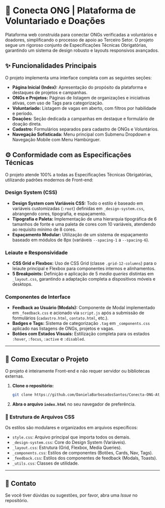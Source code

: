 # 💜 Conecta ONG | Plataforma de Voluntariado e Doações

Plataforma web construída para conectar ONGs verificadas a voluntários e doadores, simplificando o processo de apoio ao Terceiro Setor. O projeto segue um rigoroso conjunto de Especificações Técnicas Obrigatórias, garantindo um sistema de design robusto e layouts responsivos avançados.

## ✨ Funcionalidades Principais

O projeto implementa uma interface completa com as seguintes seções:

* **Página Inicial (Index):** Apresentação do propósito da plataforma e destaques de projetos e campanhas.
* **ONGs e Projetos:** Páginas de listagem de organizações e iniciativas ativas, com uso de Tags para categorização.
* **Voluntariado:** Listagem de vagas em aberto, com filtros por habilidade e período.
* **Doações:** Seção dedicada a campanhas em destaque e formulário de doação direta.
* **Cadastro:** Formulários separados para cadastro de ONGs e Voluntários.
* **Navegação Sofisticada:** Menu principal com Submenu Dropdown e Navegação Mobile com Menu Hambúrguer.

## ⚙️ Conformidade com as Especificações Técnicas

O projeto atende 100% a todas as Especificações Técnicas Obrigatórias, utilizando padrões modernos de Front-end:

### Design System (CSS)

* **Design System com Variáveis CSS:** Todo o estilo é baseado em variáveis customizadas (`:root`) definidas em `_design-system.css`, abrangendo cores, tipografia, e espaçamento.
* **Tipografia e Paleta:** Implementação de uma hierarquia tipográfica de 6 tamanhos de fonte e uma paleta de cores com 10 variáveis, atendendo ao requisito mínimo de 8 cores.
* **Espaçamento Modular:** Utilização de um sistema de espaçamento baseado em módulos de 8px (variáveis `--spacing-1` a `--spacing-6`).

### Leiaute e Responsividade

* **CSS Grid e Flexbox:** Uso de CSS Grid (classe `.grid-12-columns`) para o leiaute principal e Flexbox para componentes internos e alinhamentos.
* **5 Breakpoints:** Definição e aplicação de 5 *media queries* distintas em `_layout.css`, garantindo a adaptação completa a dispositivos móveis e desktops.

### Componentes de Interface

* **Feedback ao Usuário (Modals):** Componente de Modal implementado em `_feedback.css` e acionado via `script.js` após a submissão de formulários (`cadastro.html`, `contato.html`, etc.).
* **Badges e Tags:** Sistema de categorização `.tag` em `_components.css` aplicado nas listagens de ONGs, projetos e vagas.
* **Botões com Estados Visuais:** Estilização completa para os estados `:hover`, `:focus`, `:active` e `:disabled`.

---

## 🚀 Como Executar o Projeto

O projeto é inteiramente Front-end e não requer servidor ou bibliotecas externas.

1.  **Clone o repositório:**
    ```bash
    git clone https://github.com/DanielaBarbosadosSantos/Conecta-ONG-Atividade-2-CSS3
    ```
2.  **Abra o arquivo `index.html`** no seu navegador de preferência.

### 📁 Estrutura de Arquivos CSS

Os estilos são modulares e organizados em arquivos específicos:

* `style.css`: Arquivo principal que importa todos os demais.
* `_design-system.css`: Core do Design System (Variáveis).
* `_layout.css`: Estrutura (Grid, Flexbox, Media Queries).
* `_components.css`: Estilos de componentes (Botões, Cards, Nav, Tags).
* `_feedback.css`: Estilos dos componentes de feedback (Modals, Toasts).
* `_utils.css`: Classes de utilidade.

---

## 🤝 Contato

Se você tiver dúvidas ou sugestões, por favor, abra uma *Issue* no repositório.
